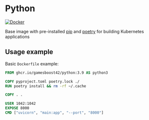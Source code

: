 # Python

[![Docker](https://github.com/GamesBoost42/python/actions/workflows/docker.yml/badge.svg)](https://github.com/GamesBoost42/python/actions/workflows/docker.yml)

Base image with pre-installed [pip](https://pypi.org/project/pip/) and [poetry](https://python-poetry.org/) for building Kubernetes applications

## Usage example

Basic `Dockerfile` example:

```Dockerfile
FROM ghcr.io/gamesboost42/python:3.9 AS python3

COPY pyproject.toml poetry.lock ./
RUN poetry install && rm -rf ~/.cache

COPY . .

USER 1042:1042
EXPOSE 8000
CMD ["uvicorn", "main:app", "--port", "8000"]
```
